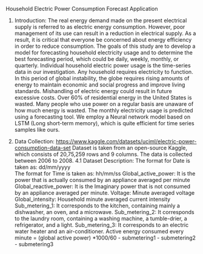 Household Electric Power Consumption Forecast Application
1. Introduction:
The real energy demand made on the present electrical supply is referred to as electric energy consumption. However, poor management of its use can result in a reduction in electrical supply. As a result, it is critical that everyone be concerned about energy efficiency in order to reduce consumption. The goals of this study are to develop a model for forecasting household electricity usage and to determine the best forecasting period, which could be daily, weekly, monthly, or quarterly. Individual household electric power usage is the time-series data in our investigation.
Any household requires electricity to function. In this period of global instability, the globe requires rising amounts of energy to maintain economic and social progress and improve living standards. Mishandling of electric energy could result in future excessive costs. Over 60% of residential energy in the United States is wasted.  Many people who use power on a regular basis are unaware of how much energy is wasted. The monthly electricity usage is predicted using a forecasting tool. We employ a Neural network model based on LSTM (Long short-term memory), which is quite efficient for time series samples like ours.

2. Data Collection:
https://www.kaggle.com/datasets/uciml/electric-power-consumption-data-set
Dataset is taken from an open-source Kaggle, which consists of 20,75,259 rows and 9 columns. The data is collected between 2006 to 2008.
4.1 Dataset Description:
  The format for Date is taken as: dd/mm/yyyy                                                                 
  The format for Time is taken as: hh/mm/ss
  Global_active_power: It is the power that is actually consumed by an     appliance averaged per minute
 Global_reactive_power: It is the Imaginary power that is not consumed by an appliance averaged per minute.
 Voltage: Minute averaged voltage
 Global_intensity: Household minute averaged current intensity
Sub_metering_1: It corresponds to the kitchen, containing mainly a dishwasher, an oven, and a microwave.
Sub_metering_2: It corresponds to the laundry room, containing a washing machine, a tumble-drier, a refrigerator, and a light.
Sub_metering_3: It corresponds to an electric water heater and an air-conditioner.
 Active energy consumed every minute = (global active power) *1000/60 - submetering1 - submetering2 - submetering3
